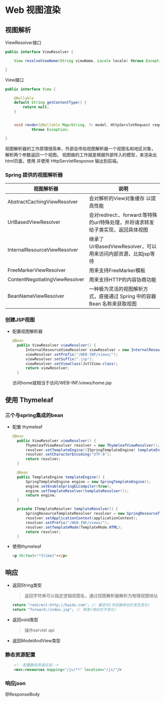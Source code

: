 # Web 视图渲染

## 视图解析

ViewResolver接口

```java
public interface ViewResolver {

    View resolveViewName(String viewName, Locale locale) throws Exception;

}
```

View接口

```java
public interface View {

    @Nullable
    default String getContentType() {
        return null;
    }


    void render(@Nullable Map<String, ?> model, HttpServletRequest request, HttpServletResponse response)
            throws Exception;

}
```

视图解析器的工作原理很简单，外部会传给视图解析器一个视图名和地区对象， 解析两个参数返回一个视图。 视图做的工作就是根据外部传入的模型，来渲染出html页面，使用 并使用 HttpServletResponse 输出到前端。

### Spring 提供的视图解析器

视图解析器                          | 说明
------------------------------ | --------------------------------------------------
AbstractCachingViewResolver    | 会对解析的View对象缓存 以提高性能
UrlBasedViewResolver           | 会对redirect:、forward:等特殊的url特殊处理，并将请求转发给子类实现，返回具体视图
InternalResourceViewResolver   | 继承了 UrlBasedViewResolver，可以用来访问内部资源，比如jsp等待
FreeMarkerViewResolver         | 用来支持FreeMarker模板
ContentNegotiatingViewResolver | 用来支持HTTP的内容协商功能
BeanNameViewResolver           | 一种极为灵活的视图解析方式，直接通过 Spring 中的容器 Bean 名称来获取视图


### 创建JSP视图

- 配置视图解析器

  ```java
  @Bean
    public ViewResolver viewResolver() {
        InternalResourceViewResolver viewResolver = new InternalResourceViewResolver();
        viewResolver.setPrefix("/WEB-INF/views/");
        viewResolver.setSuffix(".jsp");
        viewResolver.setViewClass(JstlView.class);
        return viewResolver;
    }
  ```

  访问home就相当于访问/WEB-INF/views/home.jsp

## 使用 Thymeleaf

### 三个与spring集成的bean

- 配置 thymeleaf

  ```java
  @Bean
    public ViewResolver viewResolver() {
        ThymeleafViewResolver resolver = new ThymeleafViewResolver();
        resolver.setTemplateEngine((ISpringTemplateEngine) templateEngine());
        resolver.setCharacterEncoding("UTF-8");
        return resolver;
    }

    @Bean
    public TemplateEngine templateEngine() {
        SpringTemplateEngine engine = new SpringTemplateEngine();
        engine.setEnableSpringELCompiler(true);
        engine.setTemplateResolver(templateResolver());
        return engine;
    }

    private ITemplateResolver templateResolver() {
        SpringResourceTemplateResolver resolver = new SpringResourceTemplateResolver();
        resolver.setApplicationContext(applicationContext);
        resolver.setPrefix("/WEB-INF/views/");
        resolver.setTemplateMode(TemplateMode.HTML);
        return resolver;
    }
  ```

- 使用thymeleaf

  ```html
  <p th:text="*{time}"></p>
  ```

## 响应

- 返回String类型

  > 返回字符串可以指定逻辑视图名，通过视图解析器解析为物理视图地址
  ```java
  return "redirect:http://baidu.com"; // 重定向(浏览器地址栏发生变化)
  return "forward:/index.jsp"; // 转发(地址栏不变化)
  ```

- 返回void类型

  > 操作servlet api

- 返回ModelAndView类型

### 静态资源配置

```xml
    <!--配置静态资源过滤-->
    <mvc:resources mapping="/js/**" location="/js/"/>
```

### 响应json

@ResponseBody
